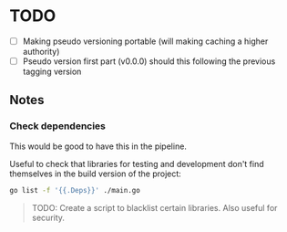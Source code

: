 # TODO
- [ ] Making pseudo versioning portable (will making caching a higher authority)
- [ ] Pseudo version first part (v0.0.0) should this following the previous tagging version

## Notes
### Check dependencies
This would be good to have this in the pipeline.

Useful to check that libraries for testing and development don't find themselves in the build version of the project:
```bash
go list -f '{{.Deps}}' ./main.go
```

> TODO: Create a script to blacklist certain libraries.
> Also useful for security.
